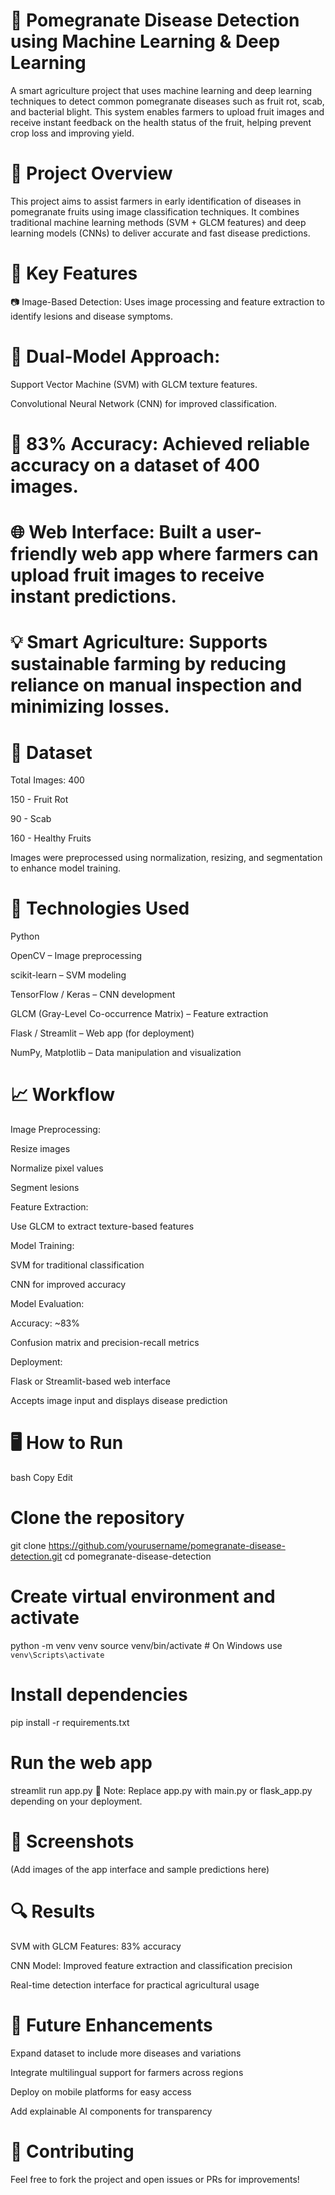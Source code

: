 # 🍎 Pomegranate Disease Detection using Machine Learning & Deep Learning
A smart agriculture project that uses machine learning and deep learning techniques to detect common pomegranate diseases such as fruit rot, scab, and bacterial blight. This system enables farmers to upload fruit images and receive instant feedback on the health status of the fruit, helping prevent crop loss and improving yield.

# 🚀 Project Overview
This project aims to assist farmers in early identification of diseases in pomegranate fruits using image classification techniques. It combines traditional machine learning methods (SVM + GLCM features) and deep learning models (CNNs) to deliver accurate and fast disease predictions.

# 📌 Key Features
📷 Image-Based Detection: Uses image processing and feature extraction to identify lesions and disease symptoms.

# 🧠 Dual-Model Approach:

Support Vector Machine (SVM) with GLCM texture features.

Convolutional Neural Network (CNN) for improved classification.

# 🎯 83% Accuracy: Achieved reliable accuracy on a dataset of 400 images.

# 🌐 Web Interface: Built a user-friendly web app where farmers can upload fruit images to receive instant predictions.

# 💡 Smart Agriculture: Supports sustainable farming by reducing reliance on manual inspection and minimizing losses.

# 🧪 Dataset
Total Images: 400

150 - Fruit Rot

90 - Scab

160 - Healthy Fruits

Images were preprocessed using normalization, resizing, and segmentation to enhance model training.

# 🧰 Technologies Used
Python

OpenCV – Image preprocessing

scikit-learn – SVM modeling

TensorFlow / Keras – CNN development

GLCM (Gray-Level Co-occurrence Matrix) – Feature extraction

Flask / Streamlit – Web app (for deployment)

NumPy, Matplotlib – Data manipulation and visualization

# 📈 Workflow
Image Preprocessing:

Resize images

Normalize pixel values

Segment lesions

Feature Extraction:

Use GLCM to extract texture-based features

Model Training:

SVM for traditional classification

CNN for improved accuracy

Model Evaluation:

Accuracy: ~83%

Confusion matrix and precision-recall metrics

Deployment:

Flask or Streamlit-based web interface

Accepts image input and displays disease prediction

# 🖥️ How to Run
bash
Copy
Edit
# Clone the repository
git clone https://github.com/yourusername/pomegranate-disease-detection.git
cd pomegranate-disease-detection

# Create virtual environment and activate
python -m venv venv
source venv/bin/activate  # On Windows use `venv\Scripts\activate`

# Install dependencies
pip install -r requirements.txt

# Run the web app
streamlit run app.py
📝 Note: Replace app.py with main.py or flask_app.py depending on your deployment.

# 📸 Screenshots
(Add images of the app interface and sample predictions here)

# 🔍 Results
SVM with GLCM Features: 83% accuracy

CNN Model: Improved feature extraction and classification precision

Real-time detection interface for practical agricultural usage

# 🎯 Future Enhancements
Expand dataset to include more diseases and variations

Integrate multilingual support for farmers across regions

Deploy on mobile platforms for easy access

Add explainable AI components for transparency

# 🤝 Contributing
Feel free to fork the project and open issues or PRs for improvements!
